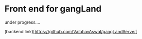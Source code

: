 # Front end for gangLand
under progress....


(backend link)[https://github.com/VaibhavAswal/gangLandServer]
